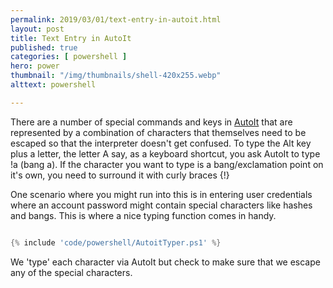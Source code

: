 ```yaml
---
permalink: 2019/03/01/text-entry-in-autoit.html
layout: post
title: Text Entry in AutoIt
published: true 
categories: [ powershell ]
hero: power
thumbnail: "/img/thumbnails/shell-420x255.webp"
alttext: powershell

---
```


There are a number of special commands and keys in <a href="https://www.autoitscript.com/site/">AutoIt</a> that are represented 
by a combination of characters that themselves need to be escaped so that the interpreter doesn't get confused. To type 
the Alt key plus a letter, the letter A say, as a keyboard shortcut, you ask AutoIt to type !a (bang a). If the character you want 
to type is a bang/exclamation point on it's own, you need to surround it with curly braces {!}

One scenario where you might run into this is in entering user credentials where an account password might contain special characters like 
hashes and bangs. This is where a nice typing function comes in handy. 


```powershell

{% include 'code/powershell/AutoitTyper.ps1' %}

```

We 'type' each character via AutoIt but check to make sure that we escape any of the special characters.
